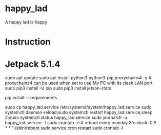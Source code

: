 # happy_lad
A happy lad is happy

# Instruction

# Jetpack 5.1.4
sudo apt update
sudo apt install python3 python3-pip proxychains4 -y           # proxychains4 can be used when set to use My PC with its clash LAN port
sudo pip3 install -U pip 
sudo pip3 install jetson-stats 

pip install -r requirements

sudo cp happy_lad.service /etc/systemd/system/happy_lad.service
sudo systemctl daemon-reload;sudo systemctl restart happy_lad.service;sleep 2;sudo systemctl status happy_lad.service
sudo journalctl -u happy_lad.service -f
sudo crontab -e   # reboot every monday 3'o clock: 0 3 * * 1 /sbin/reboot
sudo service cron restart
sudo crontab -l  
